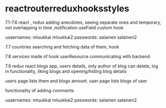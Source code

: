 # reactrouterreduxhooksstyles


7.1-7.6
react , redux adding anecdotes, seeing separate ones and temporary, not overlapping in time ,notification
useField custom hook

usaernames: mluukkai mluukkai2 passwords: salainen salainen2

7.7
countries searching and fetching data of them, hook

7.8
services made of hook userResource
communicating with backend

7.9
redux react
blogs app, users details, only author of blog can delete, log in functionality, liking blogs and opening/hiding blog details

users page lists them and blogs amount. user page lists blogs of user

functionality of adding comments

usaernames: mluukkai mluukkai2 passwords: salainen salainen2
